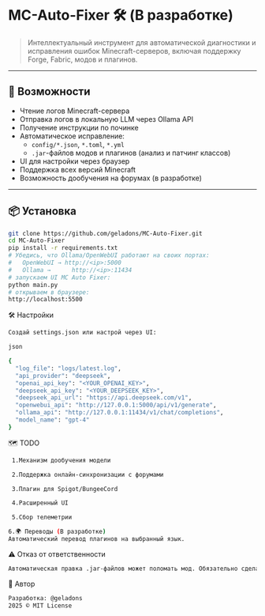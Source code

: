 ﻿# MC-Auto-Fixer 🛠️ (В разработке)

> Интеллектуальный инструмент для автоматической диагностики и исправления ошибок Minecraft-серверов, включая поддержку Forge, Fabric, модов и плагинов.

---

## 🚀 Возможности

- Чтение логов Minecraft-сервера
- Отправка логов в локальную LLM через Ollama API
- Получение инструкции по починке
- Автоматическое исправление:
  - `config/*.json`, `*.toml`, `*.yml`
  - `.jar`-файлов модов и плагинов (анализ и патчинг классов)
- UI для настройки через браузер
- Поддержка всех версий Minecraft
- Возможность дообучения на форумах (в разработке)

---

## 📦 Установка

```bash
git clone https://github.com/geladons/MC-Auto-Fixer.git
cd MC-Auto-Fixer
pip install -r requirements.txt
# Убедись, что Ollama/OpenWebUI работают на своих портах:
#   OpenWebUI → http://<ip>:5000
#   Ollama →      http://<ip>:11434
# запускаем UI MC Auto Fixer:
python main.py
# открываем в браузере:
http://localhost:5500
```
🛠 Настройки
```bash
Создай settings.json или настрой через UI:

json

{
  "log_file": "logs/latest.log",
  "api_provider": "deepseek",
  "openai_api_key": "<YOUR_OPENAI_KEY>",
  "deepseek_api_key": "<YOUR_DEEPSEEK_KEY>",
  "deepseek_api_url": "https://api.deepseek.com/v1",
  "openwebui_api": "http://127.0.0.1:5000/api/v1/generate",
  "ollama_api": "http://127.0.0.1:11434/v1/chat/completions",
  "model_name": "gpt-4"
}
```
🗺 TODO
```bash
 1.Механизм дообучения модели

 2.Поддержка онлайн-синхронизации с форумами

 3.Плагин для Spigot/BungeeCord

 4.Расширенный UI

 5.Сбор телеметрии

6.🌍 Переводы (В разработке)
Автоматический перевод плагинов на выбранный язык.
```
⚠️ Отказ от ответственности
```bash
Автоматическая правка .jar-файлов может поломать мод. Обязательно сделай бекап, преимущественно используйте на тестовых серверах.
```
🧠 Автор
```bash
Разработка: @geladons
2025 © MIT License
```
